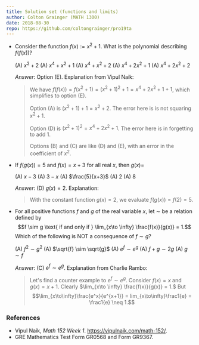 ```yaml
---
title: Solution set (functions and limits)
author: Colton Grainger (MATH 1300)
date: 2018-08-30
repo: https://github.com/coltongrainger/pro19ta
---
```


- Consider the function $f(x) := x^2 + 1$. What is the polynomial describing $f(f(x))$?

  (A) $x^2 + 2$
  (A) $x^4 + x^2 + 1$
  (A) $x^4 + x^2 + 2$
  (A) $x^4 + 2x^2 + 1$
  (A) $x^4 + 2x^2 + 2$

  *Answer*: Option (E). Explanation from Vipul Naik: 

  > We have $f(f(x)) = f(x^2 + 1) = (x^2 + 1)^2 + 1 = x^4 + 2x^2 + 1 + 1$, which simplifies to option (E).
  > 
  > Option (A) is $(x^2 + 1) + 1 = x^2 + 2$. The error here is is not squaring $x^2 + 1$.
  > 
  > Option (D) is $(x^2 + 1)^2 = x^4 + 2x^2 + 1$. The error here is in forgetting to add $1$.
  > 
  > Options (B) and (C) are like (D) and (E), with an error in the coefficient of $x^2$.

- If $f(g(x)) = 5$ and $f(x) = x+3$ for all real $x$, then $g(x) =$

  (A) $x-3$
  (A) $3-x$
  (A) $\frac{5}{x+3}$
  (A) $2$
  (A) $8$

  *Answer*: (D) $g(x) = 2$. Explanation:

  > With the constant function $g(x) = 2$, we evaluate $f(g(x)) = f(2) = 5$.

- For all positive functions $f$ and $g$ of the real variable $x$, let $\sim$ be a relation defined by $$f \sim g \text{ if and only if } \lim_{x\to \infty} \frac{f(x)}{g(x)} = 1.$$ 
  Which of the following is NOT a consequence of $f \sim g$?

  (A) $f^2 \sim g^2$
  (A) $\sqrt{f} \sim \sqrt{g}$
  (A) $e^f \sim e^g$ 
  (A) $f + g \sim 2g$
  (A) $g \sim f$

  *Answer*: (C) $e^f \sim e^g$. Explanation from Charlie Rambo:

  > Let's find a counter example to $e^f \sim e^g$. Consider $f(x) = x$ and $g(x) = x+1$. Clearly $\lim_{x\to \infty} \frac{f(x)}{g(x)} = 1.$ But $$\lim_{x\to\infty}\frac{e^x}{e^{x+1}} = lim_{x\to\infty}\frac1{e} = \frac1{e} \neq 1.$$

### References

- Vipul Naik, *Math 152 Week 1*. <https://vipulnaik.com/math-152/>.
- GRE Mathematics Test Form GR0568 and Form GR9367.
